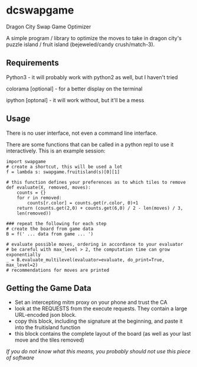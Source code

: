 # dcswapgame
Dragon City Swap Game Optimizer

A simple program / library to optimize the moves to take in dragon city's puzzle island / fruit island (bejeweled/candy crush/match-3).

Requirements
------------
Python3 - it will probably work with python2 as well, but I haven't tried

colorama [optional] - for a better display on the terminal

ipython [optonal] - it will work without, but it'll be a mess

Usage
-----

There is no user interface, not even a command line interface.

There are some functions that can be called in a python repl to use it interactively. This is an example session:

    import swapgame
    # create a shortcut, this will be used a lot
    f = lambda s: swapgame.fruitisland(s)[0][1]
    
    # this function defines your preferences as to which tiles to remove
    def evaluate(X, removed, moves):
        counts = {}
        for r in removed:
            counts[r.color] = counts.get(r.color, 0)+1
        return (counts.get(2,0) + counts.get(6,0) / 2 - len(moves) / 3,
        len(removed))
    
    ### repeat the following for each step
    # create the board from game data
    B = f(' ... data from game ... ')
    
    # evaluate possible moves, ordering in accordance to your evaluator
    # be careful with max_level > 2, the computation time can grow exponentially
    _ = B.evaluate_multilevel(evaluator=evaluate, do_print=True, max_level=2)
    # recommendations for moves are printed

Getting the Game Data
---------------------

* Set an intercepting mitm proxy on your phone and trust the CA
* look at the REQUESTS from the execute requests. They contain a large URL-encoded json block.
* copy this block, including the signature at the beginning, and paste it into the fruitisland function
* this block contains the complete layout of the board (as well as your last move and the tiles removed)

*If you do not know what this means, you probably should not use this piece of software*


